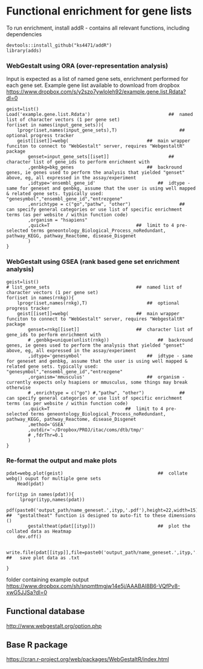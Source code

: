 
# Functional enrichment for gene lists

To run enrichment, install addR - contains all relevant functions, including dependencies



```
devtools::install_github("ks4471/addR")
library(adds)
```

###   WebGestalt using ORA (over-representation analysis)


Input is expected as a list of named gene sets, enrichment performed for each gene set. Example gene list available to download from dropbox https://www.dropbox.com/s/y2szo7ywloleh92/example.gene.list.Rdata?dl=0
```
geist=list()
Load('example.gene.list.Rdata')	  							##  named list of character vectors (1 per gene set)
for(iset in names(input_gene_sets)){
	lprogr(iset,names(input_gene_sets),T)						##  optional progress tracker
	geist[[iset]]=webg(								##  main wrapper funciton to connect to "WebGestalt" server, requires "WebgestaltR" package
		genset=input_gene_sets[[iset]]						##  character list of gene_ids to perform enrichment with
		,genbkg=bkg_genes					 		##  backround genes, ie genes used to perform the analysis that yielded "genset" above, eg, all expressed in the assay/experiment
		,idtype='ensembl_gene_id' 						##  idtype - same for geneset and genbkg, assume that the user is using well mapped & related gene sets. typically used: "genesymbol","ensembl_gene_id","entrezgene"
		,enrichtype = c("go","pathw", "other") 					##  can specify general categories or use list of specific enrichment terms (as per website / within function code)
		,organism = "hsapiens"
		,quick=T 								##  limit to 4 pre-selected terms geneontology_Biological_Process_noRedundant, pathway_KEGG, pathway_Reactome, disease_Disgenet
		)
}
```

###   WebGestalt using GSEA (rank based gene set enrichment analysis)
```
geist=list()
# list_gene_sets  								##  named list of character vectors (1 per gene set)
for(iset in names(rnkg)){
	lprogr(iset,names(rnkg),T)						##  optional progress tracker
	geist[[iset]]=webg(							##  main wrapper funciton to connect to "WebGestalt" server, requires "WebgestaltR" package
		genset=rnkg[[iset]]						##  character list of gene_ids to perform enrichment with
		# ,genbkg=unique(unlist(rnkg)) 					##  backround genes, ie genes used to perform the analysis that yielded "genset" above, eg, all expressed in the assay/experiment
		,idtype='genesymbol' 						##  idtype - same for geneset and genbkg, assume that the user is using well mapped & related gene sets. typically used: "genesymbol","ensembl_gene_id","entrezgene"
		,organism='mmusculus'						##  organism - currently expects only hsapiens or mmusculus, some things may break otherwise
		# ,enrichtype = c("go") #,"pathw", "other") 			##  can specify general categories or use list of specific enrichment terms (as per website / within function code)
		,quick=T 							##  limit to 4 pre-selected terms geneontology_Biological_Process_noRedundant, pathway_KEGG, pathway_Reactome, disease_Disgenet
		,method='GSEA'
		,outdir='~/Dropbox/PROJ/itac/coms/dtb/tmp/'
		# ,fdrThr=0.1
		)
}
```


###   Re-format the output and make plots

```
pdat=webg.plot(geist)									##  collate webg() ouput for multiple gene sets
	Head(pdat)

for(ityp in names(pdat)){
	 lprogr(ityp,names(pdat))
	pdf(paste0('output_path/name_geneset.',ityp,'.pdf'),height=22,width=15)		##  "gestaltheat" function is designed to auto-fit to these dimensions ()
		gestaltheat(pdat[[ityp]])						##  plot the collated data as Heatmap
	dev.off()
	
	write.file(pdat[[ityp]],file=paste0('output_path/name_geneset.',ityp,'.txt'))  ##   save plot data as .txt
	
}

```
folder containing example output https://www.dropbox.com/sh/snpmttmgjw14e5j/AAABAI8B6-VQfPv8-xwG5JJSa?dl=0



## Functional database
http://www.webgestalt.org/option.php

## Base R package
https://cran.r-project.org/web/packages/WebGestaltR/index.html

